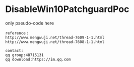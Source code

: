 # DisableWin10PatchguardPoc
only pseudo-code here
```
reference：
http://www.mengwuji.net/thread-7609-1-1.html
http://www.mengwuji.net/thread-7608-1-1.html

contact:
qq group:48715131
qq download:https://im.qq.com
```
